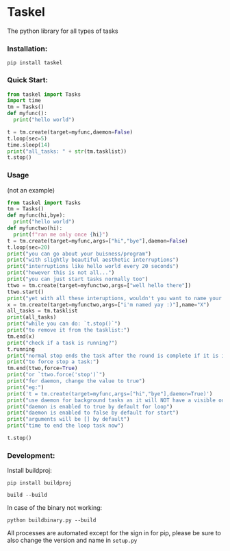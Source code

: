 # Taskel
The python library for all types of tasks

### Installation:
`pip install taskel`

### Quick Start:
```python
from taskel import Tasks
import time
tm = Tasks()
def myfunc():
  print("hello world")

t = tm.create(target=myfunc,daemon=False)
t.loop(sec=5)
time.sleep(14)
print("all_tasks: " + str(tm.tasklist))
t.stop()
```


### Usage
(not an example)
```python
from taskel import Tasks
tm = Tasks()
def myfunc(hi,bye):
  print("hello world")
def myfunctwo(hi):
  print(f"ran me only once {hi}")
t = tm.create(target=myfunc,args=["hi","bye"],daemon=False)
t.loop(sec=20)
print("you can go about your buisness/program")
print("with slightly beautiful aesthetic interruptions")
print("interruptions like hello world every 20 seconds")
print("however this is not all...")
print("you can just start tasks normally too")
ttwo = tm.create(target=myfunctwo,args=["well hello there"])
ttwo.start()
print("yet with all these interuptions, wouldn't you want to name your tasks?")
x = tm.create(target=myfunctwo,args=["i'm named yay :)"],name="X")
all_tasks = tm.tasklist
print(all_tasks)
print("while you can do: `t.stop()`")
print("to remove it from the tasklist:")
tm.end(x)
print("check if a task is running?")
t.running
print("normal stop ends the task after the round is complete if it is in the middle of one")
print("to force stop a task:")
tm.end(ttwo,force=True)
print("or `ttwo.force('stop')`")
print("for daemon, change the value to true")
print("eg:")
print('t = tm.create(target=myfunc,args=["hi","bye"],daemon=True)')
print("use daemon for background tasks as it will NOT have a visible output eg through print")
print("daemon is enabled to true by default for loop")
print("daemon is enabled to false by default for start")
print("arguments will be [] by default")
print("time to end the loop task now")

t.stop()
```

### Development:
Install buildproj:

`pip install buildproj`

`build --build`

In case of the binary not working:

`python buildbinary.py --build`

All processes are automated except for the sign in for pip, please be sure to also change the version and name in `setup.py`